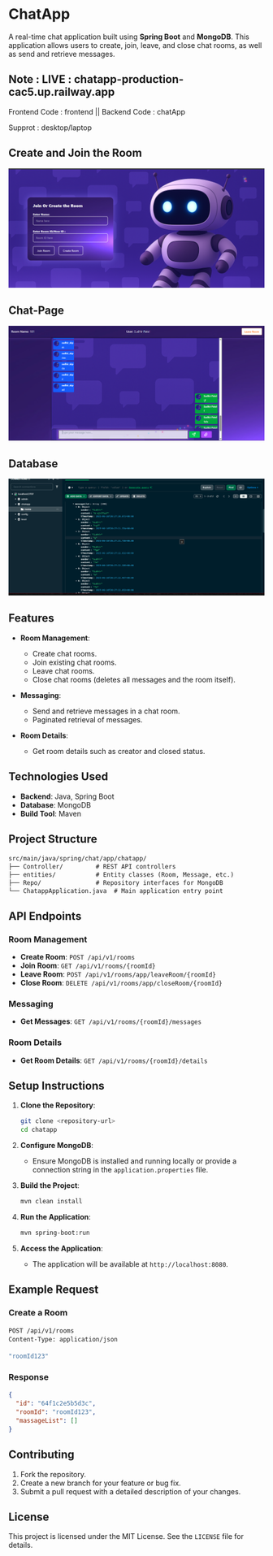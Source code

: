 # ChatApp

A real-time chat application built using **Spring Boot** and **MongoDB**. This application allows users to create, join, leave, and close chat rooms, as well as send and retrieve messages.

## Note : LIVE : chatapp-production-cac5.up.railway.app
Frontend Code : frontend ||
Backend Code : chatApp

Supprot : desktop/laptop

## Create and Join the Room
![room-join](room_join.png)

## Chat-Page
![Chat-apge](chat_page.png)

## Database
![data-Base](chatApp_database.png)

## Features

- **Room Management**:
  - Create chat rooms.
  - Join existing chat rooms.
  - Leave chat rooms.
  - Close chat rooms (deletes all messages and the room itself).

- **Messaging**:
  - Send and retrieve messages in a chat room.
  - Paginated retrieval of messages.

- **Room Details**:
  - Get room details such as creator and closed status.

## Technologies Used

- **Backend**: Java, Spring Boot
- **Database**: MongoDB
- **Build Tool**: Maven

## Project Structure

```
src/main/java/spring/chat/app/chatapp/
├── Controller/         # REST API controllers
├── entities/           # Entity classes (Room, Message, etc.)
├── Repo/               # Repository interfaces for MongoDB
└── ChatappApplication.java  # Main application entry point
```

## API Endpoints

### Room Management
- **Create Room**: `POST /api/v1/rooms`
- **Join Room**: `GET /api/v1/rooms/{roomId}`
- **Leave Room**: `POST /api/v1/rooms/app/leaveRoom/{roomId}`
- **Close Room**: `DELETE /api/v1/rooms/app/closeRoom/{roomId}`

### Messaging
- **Get Messages**: `GET /api/v1/rooms/{roomId}/messages`

### Room Details
- **Get Room Details**: `GET /api/v1/rooms/{roomId}/details`

## Setup Instructions

1. **Clone the Repository**:
   ```bash
   git clone <repository-url>
   cd chatapp
   ```

2. **Configure MongoDB**:
   - Ensure MongoDB is installed and running locally or provide a connection string in the `application.properties` file.

3. **Build the Project**:
   ```bash
   mvn clean install
   ```

4. **Run the Application**:
   ```bash
   mvn spring-boot:run
   ```

5. **Access the Application**:
   - The application will be available at `http://localhost:8080`.

## Example Request

### Create a Room
```bash
POST /api/v1/rooms
Content-Type: application/json

"roomId123"
```

### Response
```json
{
  "id": "64f1c2e5b5d3c",
  "roomId": "roomId123",
  "massageList": []
}
```

## Contributing

1. Fork the repository.
2. Create a new branch for your feature or bug fix.
3. Submit a pull request with a detailed description of your changes.

## License

This project is licensed under the MIT License. See the `LICENSE` file for details.
